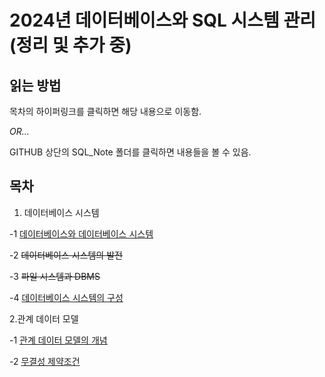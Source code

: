 # 2024년 데이터베이스와 SQL 시스템 관리(정리 및 추가 중)

## 읽는 방법
목차의 하이퍼링크를 클릭하면 해당 내용으로 이동함.

_OR..._

GITHUB 상단의 SQL\_Note 폴더를 클릭하면 내용들을 볼 수 있음.

## 목차
1. 데이터베이스 시스템

-1 [데이터베이스와 데이터베이스 시스템](SQL_Note/01_DATABASE-and-DATABASE-SYSTEM.md)

-2  ~~데이터베이스 시스템의 발전~~

-3 ~~파일 시스템과 DBMS~~

-4 [데이터베이스 시스템의 구성](SQL_Note/1-04_CONFIGURATION-of-DATABASE.md)

2.관계 데이터 모델

-1 [관계 데이터 모델의 개념](SQL_Note/2-01_CONCEPT-of-RELATIONSHIP-DATA-MODEL.md)

-2 [무결성 제약조건](SQL_Note/2-02_INTEGRITY_CONSTRAINTS.md)
